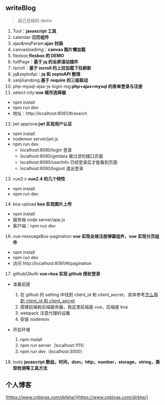 ## writeBlog

> 自己总结的 demo

1. Tool：**javascript 工具**
2. calendar:**日历组件**
3. ajax&reqParam:**ajax 封装**
4. canvasloadimg：**canvas 图片懒加载**
5. flexbox:**flexbox 的 DEMO**
6. fullPage：**基于 jq 的全屏滚动插件**
7. iscroll：**基于 iscroll 的上拉加载下拉刷新**
8. jq&zeptoApi：**jq 和 zeptoAPI 整理**
9. sanjiliandong:**基于 require 的三级联动**
10. php-mysql-ajax-js-login-reg:**php+ajax+mysql 的表单登录与注册**
11. select-city:**vue 城市选择器**

- npm install
- npm run dev
- 地址：http://localhost:8081/#/search

12. jwt-approve:**jwt 实现用户认证**

- npm install
- nodemon server/jwt.js
- npm run dev
  - localhost:8080/login 登录
  - localhost:8080/getdata 被过滤的接口页面
  - localhost:8080/userInfo 已经登录后才能看到页面
  - localhost:8080/logout 退出登录

13. vue2.x **vue2.4 的几个特性**

- npm install
- npm run dev

14. koa-upload **koa 实现图片上传**

- npm install
- 服务端 node server/app.js
- 客户端：npm run dev

16. vue-messageBox-pagination **vue 实现全局注册弹窗组件，vue 实现分页组件**

- npm install
- npm run dev
- 访问 http://localhost:8081/#/pagination

17. githubOAuth **vue+koa 实现 github 授权登录**

- 准备前提

  1. 在 github 的 setting 中找到 client_id 和 client_secret，具体参考[怎么得到 client_id 和 client_secret](https://zhuanlan.zhihu.com/p/35392186)
  2. 搭建前端和后端服务器，我这里前端是 vue，后端是 koa
  3. webpack 注意代理的设置
  4. 安装 nodemon

- 开启环境

  1. npm install
  2. npm run server（localhost:1111）
  3. npm run dev（localhost:3000）

18. tools **javascript 数组，时间，dom，http，number，storage，string，类型检测等工具方法**

## 个人博客

[https://www.cnblogs.com/dirkhe/](https://www.cnblogs.com/dirkhe/)
